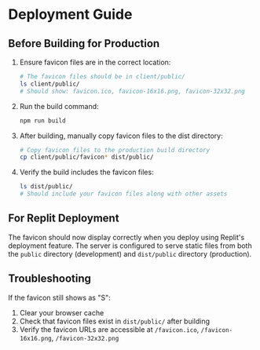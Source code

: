 # Deployment Guide

## Before Building for Production

1. Ensure favicon files are in the correct location:
   ```bash
   # The favicon files should be in client/public/
   ls client/public/
   # Should show: favicon.ico, favicon-16x16.png, favicon-32x32.png
   ```

2. Run the build command:
   ```bash
   npm run build
   ```

3. After building, manually copy favicon files to the dist directory:
   ```bash
   # Copy favicon files to the production build directory
   cp client/public/favicon* dist/public/
   ```

4. Verify the build includes the favicon files:
   ```bash
   ls dist/public/
   # Should include your favicon files along with other assets
   ```

## For Replit Deployment

The favicon should now display correctly when you deploy using Replit's deployment feature. The server is configured to serve static files from both the `public` directory (development) and `dist/public` directory (production).

## Troubleshooting

If the favicon still shows as "S":
1. Clear your browser cache
2. Check that favicon files exist in `dist/public/` after building
3. Verify the favicon URLs are accessible at `/favicon.ico`, `/favicon-16x16.png`, `/favicon-32x32.png`